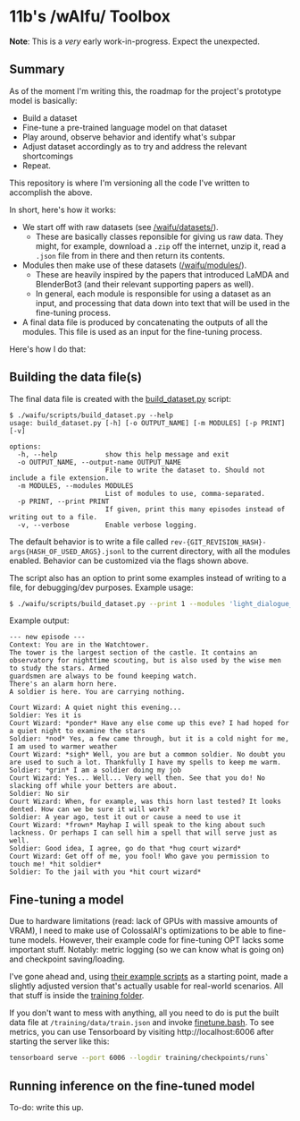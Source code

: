 # 11b's /wAIfu/ Toolbox

**Note**: This is a _very_ early work-in-progress. Expect the unexpected.

## Summary

As of the moment I'm writing this, the roadmap for the project's prototype model is basically:

- Build a dataset
- Fine-tune a pre-trained language model on that dataset
- Play around, observe behavior and identify what's subpar
- Adjust dataset accordingly as to try and address the relevant shortcomings
- Repeat.

This repository is where I'm versioning all the code I've written to accomplish the above.

In short, here's how it works:

- We start off with raw datasets (see [/waifu/datasets/](/waifu/datasets/)).
  - These are basically classes reponsible for giving us raw data. They might, for example, download a `.zip` off the internet, unzip it, read a `.json` file from in there and then return its contents.
- Modules then make use of these datasets ([/waifu/modules/](/waifu/modules/)).
  - These are heavily inspired by the papers that introduced LaMDA and BlenderBot3 (and their relevant supporting papers as well).
  - In general, each module is responsible for using a dataset as an input, and processing that data down into text that will be used in the fine-tuning process.
- A final data file is produced by concatenating the outputs of all the modules. This file is used as an input for the fine-tuning process.

Here's how I do that:

## Building the data file(s)

The final data file is created with the [build_dataset.py](/waifu/scripts/build_dataset.py) script:

```
$ ./waifu/scripts/build_dataset.py --help
usage: build_dataset.py [-h] [-o OUTPUT_NAME] [-m MODULES] [-p PRINT] [-v]

options:
  -h, --help            show this help message and exit
  -o OUTPUT_NAME, --output-name OUTPUT_NAME
                        File to write the dataset to. Should not include a file extension.
  -m MODULES, --modules MODULES
                        List of modules to use, comma-separated.
  -p PRINT, --print PRINT
                        If given, print this many episodes instead of writing out to a file.
  -v, --verbose         Enable verbose logging.
```

The default behavior is to write a file called `rev-{GIT_REVISION_HASH}-args{HASH_OF_USED_ARGS}.jsonl` to the current directory, with all the modules enabled. Behavior can be customized via the flags shown above.

The script also has an option to print some examples instead of writing to a file, for debugging/dev purposes. Example usage:

```bash
$ ./waifu/scripts/build_dataset.py --print 1 --modules 'light_dialogue_vdm:LightDialogueVDM' # or -p 1 and -m ...
```

Example output:

```
--- new episode ---
Context: You are in the Watchtower.
The tower is the largest section of the castle. It contains an observatory for nighttime scouting, but is also used by the wise men to study the stars. Armed
guardsmen are always to be found keeping watch.
There's an alarm horn here.
A soldier is here. You are carrying nothing.

Court Wizard: A quiet night this evening...
Soldier: Yes it is
Court Wizard: *ponder* Have any else come up this eve? I had hoped for a quiet night to examine the stars
Soldier: *nod* Yes, a few came through, but it is a cold night for me, I am used to warmer weather
Court Wizard: *sigh* Well, you are but a common soldier. No doubt you are used to such a lot. Thankfully I have my spells to keep me warm.
Soldier: *grin* I am a soldier doing my job
Court Wizard: Yes... Well... Very well then. See that you do! No slacking off while your betters are about.
Soldier: No sir
Court Wizard: When, for example, was this horn last tested? It looks dented. How can we be sure it will work?
Soldier: A year ago, test it out or cause a need to use it
Court Wizard: *frown* Mayhap I will speak to the king about such lackness. Or perhaps I can sell him a spell that will serve just as well.
Soldier: Good idea, I agree, go do that *hug court wizard*
Court Wizard: Get off of me, you fool! Who gave you permission to touch me! *hit soldier*
Soldier: To the jail with you *hit court wizard*
```

## Fine-tuning a model

Due to hardware limitations (read: lack of GPUs with massive amounts of VRAM), I need to make use of ColossalAI's optimizations to be able to fine-tune models. However, their example code for fine-tuning OPT lacks some important stuff. Notably: metric logging (so we can know what is going on) and checkpoint saving/loading.

I've gone ahead and, using [their example scripts](https://github.com/hpcaitech/ColossalAI/tree/main/examples/language/opt) as a starting point, made a slightly adjusted version that's actually usable for real-world scenarios. All that stuff is inside the [training folder](/training/).

If you don't want to mess with anything, all you need to do is put the built data file at `/training/data/train.json` and invoke [finetune.bash](/training/finetune.bash). To see metrics, you can use Tensorboard by visiting http://localhost:6006 after starting the server like this:

```bash
tensorboard serve --port 6006 --logdir training/checkpoints/runs`
```

## Running inference on the fine-tuned model

To-do: write this up.
